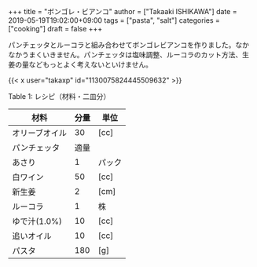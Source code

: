 +++
title = "ボンゴレ・ビアンコ"
author = ["Takaaki ISHIKAWA"]
date = 2019-05-19T19:02:00+09:00
tags = ["pasta", "salt"]
categories = ["cooking"]
draft = false
+++

パンチェッタとルーコラと組み合わせてボンゴレビアンコを作りました。なかなかうまくいきません。パンチェッタは塩味調整、ルーコラのカット方法、生姜の量などもっとよく考えないといけません。  

{{< x user="takaxp" id="1130075824445509632" >}}  

<div class="table-caption">
  <span class="table-number">Table 1</span>:
  レシピ（材料・二皿分）
</div>

| 材料      | 分量 | 単位 |
|---------|----|----|
| オリーブオイル | 30  | [cc] |
| パンチェッタ | 適量 |      |
| あさり    | 1   | パック |
| 白ワイン  | 50  | [cc] |
| 新生姜    | 2   | [cm] |
| ルーコラ  | 1   | 株   |
| ゆで汁(1.0%) | 10  | [cc] |
| 追いオイル | 10  | [cc] |
| パスタ    | 180 | [g]  |

